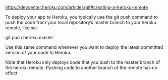 https://devcenter.heroku.com/articles/git#creating-a-heroku-remote

To deploy your app to Heroku, you typically use the git push command to push the code from your local repository’s master branch to your heroku remote, like so:

git push heroku master

Use this same command whenever you want to deploy the latest committed version of your code to Heroku.

Note that Heroku only deploys code that you push to the master branch of the heroku remote. Pushing code to another branch of the remote has no effect.